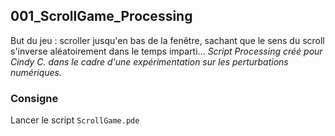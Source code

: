 ## 001_ScrollGame_Processing
But du jeu : scroller jusqu'en bas de la fenêtre, sachant que le sens du scroll s'inverse aléatoirement dans le temps imparti…
*Script Processing créé pour Cindy C. dans le cadre d'une expérimentation sur les perturbations numériques.*

### Consigne
Lancer le script `ScrollGame.pde`